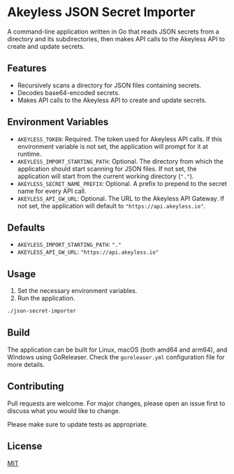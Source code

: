 # Akeyless JSON Secret Importer

A command-line application written in Go that reads JSON secrets from a directory and its subdirectories, then makes API calls to the Akeyless API to create and update secrets.

## Features

- Recursively scans a directory for JSON files containing secrets.
- Decodes base64-encoded secrets.
- Makes API calls to the Akeyless API to create and update secrets.

## Environment Variables

- `AKEYLESS_TOKEN`: Required. The token used for Akeyless API calls. If this environment variable is not set, the application will prompt for it at runtime.
- `AKEYLESS_IMPORT_STARTING_PATH`: Optional. The directory from which the application should start scanning for JSON files. If not set, the application will start from the current working directory (`"."`).
- `AKEYLESS_SECRET_NAME_PREFIX`: Optional. A prefix to prepend to the secret name for every API call.
- `AKEYLESS_API_GW_URL`: Optional. The URL to the Akeyless API Gateway. If not set, the application will default to `"https://api.akeyless.io"`.

## Defaults

- `AKEYLESS_IMPORT_STARTING_PATH`: `"."`
- `AKEYLESS_API_GW_URL`: `"https://api.akeyless.io"`

## Usage

1. Set the necessary environment variables.
2. Run the application.

```sh
./json-secret-importer
```

## Build

The application can be built for Linux, macOS (both amd64 and arm64), and Windows using GoReleaser. Check the `goreleaser.yml` configuration file for more details.

## Contributing

Pull requests are welcome. For major changes, please open an issue first to discuss what you would like to change.

Please make sure to update tests as appropriate.

## License

[MIT](https://choosealicense.com/licenses/mit/)
